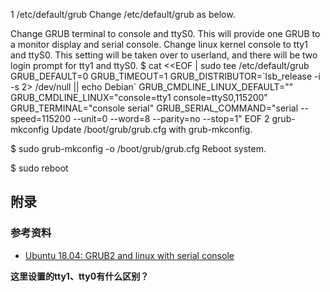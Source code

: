 

1 /etc/default/grub
Change /etc/default/grub as below.

Change GRUB terminal to console and ttyS0. This will provide one GRUB to a monitor display and serial console.
Change linux kernel console to tty1 and ttyS0. This setting will be taken over to userland, and there will be two login prompt for tty1 and ttyS0.
$ cat <<EOF | sudo tee /etc/default/grub
GRUB_DEFAULT=0
GRUB_TIMEOUT=1
GRUB_DISTRIBUTOR=\`lsb_release -i -s 2> /dev/null || echo Debian\`
GRUB_CMDLINE_LINUX_DEFAULT=""
GRUB_CMDLINE_LINUX="console=tty1 console=ttyS0,115200"
GRUB_TERMINAL="console serial"
GRUB_SERIAL_COMMAND="serial --speed=115200 --unit=0 --word=8 --parity=no --stop=1"
EOF
2 grub-mkconfig
Update /boot/grub/grub.cfg with grub-mkconfig.

$ sudo grub-mkconfig -o /boot/grub/grub.cfg
Reboot system.

$ sudo reboot


## 附录

### 参考资料

* [Ubuntu 18.04: GRUB2 and linux with serial console](https://www.hiroom2.com/2018/04/30/ubuntu-1804-serial-console-en/)


**这里设置的tty1、tty0有什么区别？**
